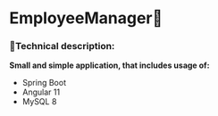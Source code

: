 # EmployeeManager:green_book:

### :hammer:Technical description:
**Small and simple application, that includes usage of:**
- Spring Boot
- Angular 11
- MySQL 8
